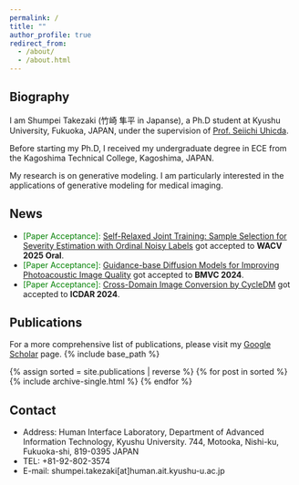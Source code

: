 ```yaml
---
permalink: /
title: ""
author_profile: true
redirect_from: 
  - /about/
  - /about.html
---
```


## Biography
I am Shumpei Takezaki (竹崎 隼平 in Japanse), a Ph.D student at Kyushu University, Fukuoka, JAPAN, under the supervision of [Prof. Seiichi Uhicda](https://human.ait.kyushu-u.ac.jp/~uchida/index-e.html).

Before starting my Ph.D, I received my undergraduate degree in ECE from the Kagoshima Technical College, Kagoshima, JAPAN.

My research is on generative modeling. I am particularly interested in the applications of generative modeling for medical imaging.

## News
- <span style="color:green"> [Paper Acceptance]: </span> [Self-Relaxed Joint Training: Sample Selection for Severity Estimation with Ordinal Noisy Labels](https://arxiv.org/abs/2410.21885) got accepted to **WACV 2025 Oral**.
- <span style="color:green"> [Paper Acceptance]: </span> [Guidance-base Diffusion Models for Improving Photoacoustic Image Quality](https://arxiv.org/abs/2502.06354) got accepted to **BMVC 2024**.
- <span style="color:green"> [Paper Acceptance]: </span> [Cross-Domain Image Conversion by CycleDM](https://arxiv.org/abs/2403.02919) got accepted to **ICDAR 2024**.

## Publications
For a more comprehensive list of publications, please visit my [Google Scholar]([https://scholar.google.com/citations?user=LaScvbQAAAAJ&hl=en](https://scholar.google.com/citations?user=TJHgmY8AAAAJ&hl=en)) page.
{% include base_path %}

{% assign sorted = site.publications | reverse %}
{% for post in sorted %}
  {% include archive-single.html %}
{% endfor %}

## Contact
- Address: Human Interface Laboratory, Department of Advanced Information Technology, Kyushu University. 744, Motooka, Nishi-ku, Fukuoka-shi, 819-0395 JAPAN
- TEL: +81-92-802-3574
- E-mail: shumpei.takezaki[at]human.ait.kyushu-u.ac.jp
